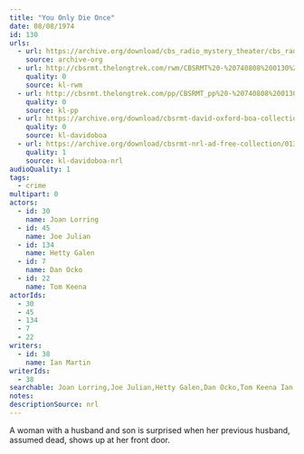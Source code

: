 ```yaml
---
title: "You Only Die Once"
date: 08/08/1974
id: 130
urls: 
  - url: https://archive.org/download/cbs_radio_mystery_theater/cbs_radio_mystery_theater-0101-0150.zip/cbs_radio_mystery_theater-0101-0150%2Fcbsrmt_0130_you_only_die_once.mp3
    source: archive-org
  - url: http://cbsrmt.thelongtrek.com/rwm/CBSRMT%20-%20740808%200130%20You%20Only%20Die%20Once_rwm.mp3
    quality: 0
    source: kl-rwm
  - url: http://cbsrmt.thelongtrek.com/pp/CBSRMT_pp%20-%20740808%200130%20You%20Only%20Die%20Once.mp3
    quality: 0
    source: kl-pp
  - url: https://archive.org/download/cbsrmt-david-oxford-boa-collection/CBSRMT-740808-0130-repeated-741008-You-Only-Die-Once-(128-44)_KIXI-{BoA}.mp3
    quality: 0
    source: kl-davidoboa
  - url: https://archive.org/download/cbsrmt-nrl-ad-free-collection/0130%20CBSRMT-740808-0130-repeated-741008-You-Only-Die-Once-(128-44)_KIXI-%7BBoA%7D%20(no%20ads).mp3
    quality: 1
    source: kl-davidoboa-nrl
audioQuality: 1
tags: 
  - crime
multipart: 0
actors:  
  - id: 30
    name: Joan Lorring  
  - id: 45
    name: Joe Julian  
  - id: 134
    name: Hetty Galen  
  - id: 7
    name: Dan Ocko  
  - id: 22
    name: Tom Keena
actorIds:  
  - 30  
  - 45  
  - 134  
  - 7  
  - 22
writers:  
  - id: 38
    name: Ian Martin
writerIds:  
  - 38
searchable: Joan Lorring,Joe Julian,Hetty Galen,Dan Ocko,Tom Keena Ian Martin
notes: 
descriptionSource: nrl
---
```

A woman with a husband and son is surprised when her previous husband, assumed dead, shows up at her front door.